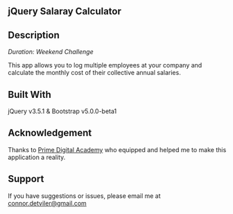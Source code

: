 ## jQuery Salaray Calculator

## Description

_Duration: Weekend Challenge_

This app allows you to log multiple employees at your company and calculate the monthly cost of their collective annual salaries.


## Built With

jQuery v3.5.1 & Bootstrap v5.0.0-beta1



## Acknowledgement
Thanks to [Prime Digital Academy](www.primeacademy.io) who equipped and helped me to make this application a reality.

## Support
If you have suggestions or issues, please email me at connor.detviler@gmail.com
